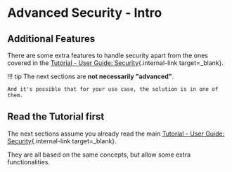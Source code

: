 # Advanced Security - Intro

## Additional Features

There are some extra features to handle security apart from the ones covered in the [Tutorial - User Guide: Security](../../tutorial/security/){.internal-link target=\_blank}.

!!! tip
The next sections are **not necessarily "advanced"**.

    And it's possible that for your use case, the solution is in one of them.

## Read the Tutorial first

The next sections assume you already read the main [Tutorial - User Guide: Security](../../tutorial/security/){.internal-link target=\_blank}.

They are all based on the same concepts, but allow some extra functionalities.

